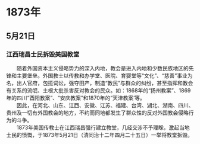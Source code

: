 # 1873年
## 5月21日
### 江西瑞昌士民拆毁美国教堂
　　随着外国资本主义侵略势力的深入内地，教会是进入内地和少数民族地区的先锋和主要堡垒。外国教士以传教和办学堂、医院、育婴堂等“文化”、“慈善”事业为名，出人官府，包揽词讼，强夺田产，制造“教民”与群众的纠纷，甚至指挥和教会有关系的流氓、土根大批杀害反对教会的民众。如：1868年的“扬州教案”、1869年的四川“酉阳教案”、“安庆教案”和1870年的“天津教案’等。<br>　　因此，在河北、山东、江西、安徽、江苏、福建、台湾、湖北、湖南、四川、贵州及一切有外国教会的地方，不约而同地都发生了群众性的反对外国教会侵略行为的斗争。<br>　　1873年美国传教士在江西瑞昌强行建立教堂，几经交涉不予理睬，激起当地士民的愤慨，于1873年5月21日（清同治十二年四月二十五日）一举将教堂拆毁。
<comment/>